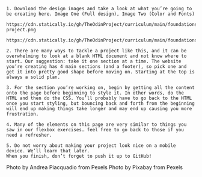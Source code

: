 

    1. Download the design images and take a look at what you’re going to be creating here. Image One (Full design), Image Two (Color and Fonts)

    https://cdn.statically.io/gh/TheOdinProject/curriculum/main/foundations/html_css/project/odin-project.png

    https://cdn.statically.io/gh/TheOdinProject/curriculum/main/foundations/html_css/project/colors_and_stuff.pn

    2. There are many ways to tackle a project like this, and it can be overwhelming to look at a blank HTML document and not know where to start. Our suggestion: take it one section at a time. The website you’re creating has 4 main sections (and a footer), so pick one and get it into pretty good shape before moving on. Starting at the top is always a solid plan.
    
    3. For the section you’re working on, begin by getting all the content onto the page before beginning to style it. In other words, do the HTML and then do the CSS. You’ll probably have to go back to the HTML once you start styling, but bouncing back and forth from the beginning will end up making things take longer and may end up causing you more frustration.
    
    4. Many of the elements on this page are very similar to things you saw in our flexbox exercises… feel free to go back to those if you need a refresher.
    
    5. Do not worry about making your project look nice on a mobile device. We’ll learn that later.
    When you finish, don’t forget to push it up to GitHub!


Photo by Andrea Piacquadio from Pexels
Photo by Pixabay from Pexels